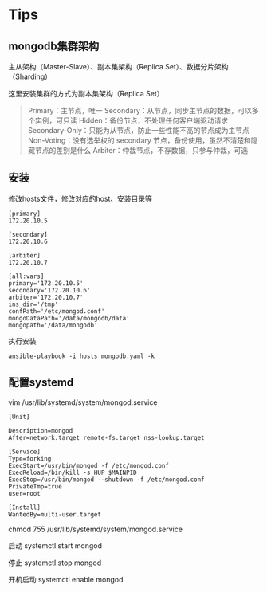 # Tips

## mongodb集群架构

主从架构（Master-Slave）、副本集架构（Replica Set）、数据分片架构（Sharding）

这里安装集群的方式为副本集架构（Replica Set）

> Primary：主节点，唯一
> Secondary：从节点，同步主节点的数据，可以多个实例，可只读
> Hidden：备份节点，不处理任何客户端驱动请求
> Secondary-Only：只能为从节点，防止一些性能不高的节点成为主节点
> Non-Voting：没有选举权的 secondary 节点，备份使用，虽然不清楚和隐藏节点的差别是什么
> Arbiter：仲裁节点，不存数据，只参与仲裁，可选



## 安装

修改hosts文件，修改对应的host、安装目录等

```
[primary]
172.20.10.5

[secondary]
172.20.10.6

[arbiter]
172.20.10.7

[all:vars]
primary='172.20.10.5'
secondary='172.20.10.6'
arbiter='172.20.10.7'
ins_dir='/tmp'
confPath='/etc/mongod.conf'
mongoDataPath='/data/mongodb/data'
mongopath='/data/mongodb'
```

执行安装
```
ansible-playbook -i hosts mongodb.yaml -k
```

## 配置systemd
vim /usr/lib/systemd/system/mongod.service 
```
[Unit]
 
Description=mongod 
After=network.target remote-fs.target nss-lookup.target
 
[Service]
Type=forking
ExecStart=/usr/bin/mongod -f /etc/mongod.conf
ExecReload=/bin/kill -s HUP $MAINPID
ExecStop=/usr/bin/mongod --shutdown -f /etc/mongod.conf
PrivateTmp=true
user=root
  
[Install]
WantedBy=multi-user.target
```
chmod 755 /usr/lib/systemd/system/mongod.service

启动
systemctl start mongod

停止
systemctl stop mongod

开机启动
systemctl enable mongod

